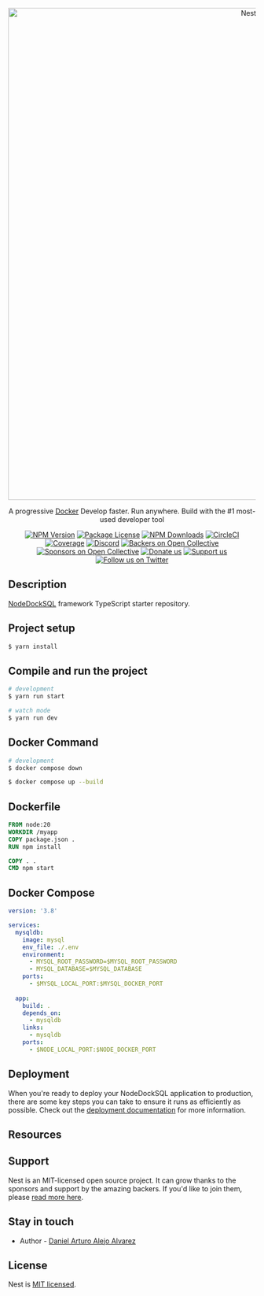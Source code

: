 <p align="center">
  <a href="http://nestjs.com/" target="blank"><img src="https://www.docker.com/wp-content/uploads/2023/08/logo-guide-logos-1.svg" width="1000" alt="Nest Logo" /></a>
</p>

[circleci-image]: https://img.shields.io/circleci/build/github/nestjs/nest/master?token=abc123def456
[circleci-url]: https://circleci.com/gh/nestjs/nest

  <p align="center">A progressive <a href="https://www.docker.com/" target="_blank">Docker</a> Develop faster. Run anywhere.
Build with the #1 most-used developer tool</p>
    <p align="center">
<a href="https://www.npmjs.com/~nestjscore" target="_blank"><img src="https://img.shields.io/npm/v/@nestjs/core.svg" alt="NPM Version" /></a>
<a href="https://www.npmjs.com/~nestjscore" target="_blank"><img src="https://img.shields.io/npm/l/@nestjs/core.svg" alt="Package License" /></a>
<a href="https://www.npmjs.com/~nestjscore" target="_blank"><img src="https://img.shields.io/npm/dm/@nestjs/common.svg" alt="NPM Downloads" /></a>
<a href="https://circleci.com/gh/nestjs/nest" target="_blank"><img src="https://img.shields.io/circleci/build/github/nestjs/nest/master" alt="CircleCI" /></a>
<a href="https://coveralls.io/github/nestjs/nest?branch=master" target="_blank"><img src="https://coveralls.io/repos/github/nestjs/nest/badge.svg?branch=master#9" alt="Coverage" /></a>
<a href="https://discord.gg/G7Qnnhy" target="_blank"><img src="https://img.shields.io/badge/discord-online-brightgreen.svg" alt="Discord"/></a>
<a href="https://opencollective.com/nest#backer" target="_blank"><img src="https://opencollective.com/nest/backers/badge.svg" alt="Backers on Open Collective" /></a>
<a href="https://opencollective.com/nest#sponsor" target="_blank"><img src="https://opencollective.com/nest/sponsors/badge.svg" alt="Sponsors on Open Collective" /></a>
  <a href="https://paypal.me/kamilmysliwiec" target="_blank"><img src="https://img.shields.io/badge/Donate-PayPal-ff3f59.svg" alt="Donate us"/></a>
    <a href="https://opencollective.com/nest#sponsor"  target="_blank"><img src="https://img.shields.io/badge/Support%20us-Open%20Collective-41B883.svg" alt="Support us"></a>
  <a href="https://twitter.com/nestframework" target="_blank"><img src="https://img.shields.io/twitter/follow/nestframework.svg?style=social&label=Follow" alt="Follow us on Twitter"></a>
</p>
  <!--[![Backers on Open Collective](https://opencollective.com/nest/backers/badge.svg)](https://opencollective.com/nest#backer)
  [![Sponsors on Open Collective](https://opencollective.com/nest/sponsors/badge.svg)](https://opencollective.com/nest#sponsor)-->

## Description

[NodeDockSQL](https://github.com/DanielArturoAlejoAlvarez/NodeDockSQL) framework TypeScript starter repository.

## Project setup

```bash
$ yarn install
```

## Compile and run the project

```bash
# development
$ yarn run start

# watch mode
$ yarn run dev

```

## Docker Command 

```bash
# development
$ docker compose down

$ docker compose up --build

```

## Dockerfile

```dockerfile
FROM node:20 
WORKDIR /myapp
COPY package.json .
RUN npm install

COPY . .
CMD npm start
```

## Docker Compose

```yml
version: '3.8'

services:
  mysqldb:
    image: mysql
    env_file: ./.env
    environment:
      - MYSQL_ROOT_PASSWORD=$MYSQL_ROOT_PASSWORD
      - MYSQL_DATABASE=$MYSQL_DATABASE
    ports:
      - $MYSQL_LOCAL_PORT:$MYSQL_DOCKER_PORT
  
  app:
    build: .
    depends_on:
      - mysqldb
    links:
      - mysqldb
    ports:
      - $NODE_LOCAL_PORT:$NODE_DOCKER_PORT
```

## Deployment

When you're ready to deploy your NodeDockSQL application to production, there are some key steps you can take to ensure it runs as efficiently as possible. Check out the [deployment documentation](https://github.com/DanielArturoAlejoAlvarez/) for more information.


## Resources

## Support

Nest is an MIT-licensed open source project. It can grow thanks to the sponsors and support by the amazing backers. If you'd like to join them, please [read more here](https://www.docker.com/support/).

## Stay in touch

- Author - [Daniel Arturo Alejo Alvarez](https://github.com/DanielArturoAlejoAlvarez)

## License

Nest is [MIT licensed](https://docs.docker.com/subscription/desktop-license/).
